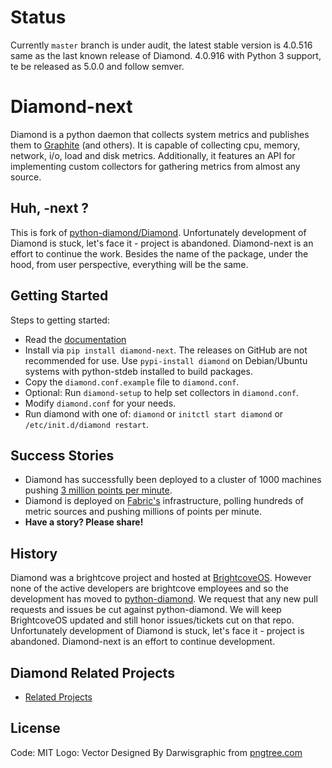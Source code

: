 # Status

Currently `master` branch is under audit, the latest stable version is 4.0.516 same as the last known release of Diamond. 4.0.916 with Python 3 support, te be released as 5.0.0 and follow semver.

  
# Diamond-next

Diamond is a python daemon that collects system metrics and publishes them to [Graphite](handlers/GraphiteHandler.md) (and others).
It is capable of collecting cpu, memory, network, i/o, load and disk metrics.
Additionally, it features an API for implementing custom collectors for gathering metrics from almost any source.

## Huh, -next ?

This is fork of [python-diamond/Diamond](https://github.com/python-diamond/Diamond).
Unfortunately development of Diamond is stuck, let's face it - project is abandoned.
Diamond-next is an effort to continue the work. Besides the name of the package, under the hood, from user perspective, everything will be the same.

## Getting Started

Steps to getting started:

  * Read the [documentation](http://diamond.readthedocs.org)
  * Install via `pip install diamond-next`.
    The releases on GitHub are not recommended for use.
    Use `pypi-install diamond` on Debian/Ubuntu systems with python-stdeb installed to build packages.
  * Copy the `diamond.conf.example` file to `diamond.conf`.
  * Optional: Run `diamond-setup` to help set collectors in `diamond.conf`.
  * Modify `diamond.conf` for your needs.
  * Run diamond with one of: `diamond` or `initctl start diamond` or `/etc/init.d/diamond restart`.

## Success Stories

 * Diamond has successfully been deployed to a cluster of 1000 machines pushing [3 million points per minute](https://answers.launchpad.net/graphite/+question/178969).
 * Diamond is deployed on [Fabric's](https://get.fabric.io/) infrastructure, polling hundreds of metric sources and pushing millions of points per minute.
 * **Have a story? Please share!**

## History

Diamond was a brightcove project and hosted at [BrightcoveOS](https://github.com/brightcoveos/Diamond).
However none of the active developers are brightcove employees and so the development
has moved to [python-diamond](https://github.com/python-diamond/Diamond). We request
that any new pull requests and issues be cut against python-diamond. We will keep
BrightcoveOS updated and still honor issues/tickets cut on that repo. Unfortunately development of Diamond is stuck,
let's face it - project is abandoned. Diamond-next is an effort to continue development.

## Diamond Related Projects

 * [Related Projects](Related-Projects.md)


## License

Code: MIT
Logo: Vector Designed By Darwisgraphic from   [pngtree.com](https://pngtree.com/freepng/diamond-logo-template-vector-icon-illustration-design_3626181.html)
